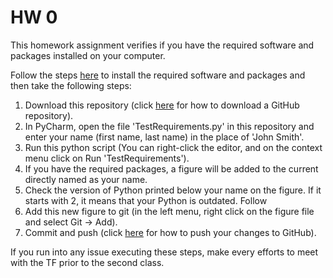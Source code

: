 # HW 0

This homework assignment verifies if you have the required software and packages 
installed on your computer.

Follow the steps [here](https://github.com/HPM573/SoftwareRequirements/blob/master/README.md) 
to install the required software and packages and then take the following steps:
1. Download this repository (click [here](https://github.com/HPM573/BasicGitHubOperations/blob/master/README.md) 
for how to download a GitHub repository).
2. In PyCharm, open the file 'TestRequirements.py' in this repository and enter your name 
(first name, last name) in the place of 'John Smith'.
3. Run this python script (You can right-click the editor, 
and on the context menu click on Run 'TestRequirements').
4. If you have the required packages, a figure will be added to the current 
directly named as your name.
5. Check the version of Python printed below your name on the figure. 
If it starts with 2, it means that your Python is outdated. Follow
6. Add this new figure to git (in the left menu, right click on the figure file 
and select Git -> Add).
7. Commit and push (click [here](https://github.com/HPM573/BasicGitHubOperations/blob/master/README.md) 
for how to push your changes to GitHub).

If you run into any issue executing these steps, 
make every efforts to meet with the TF prior to the second class.
